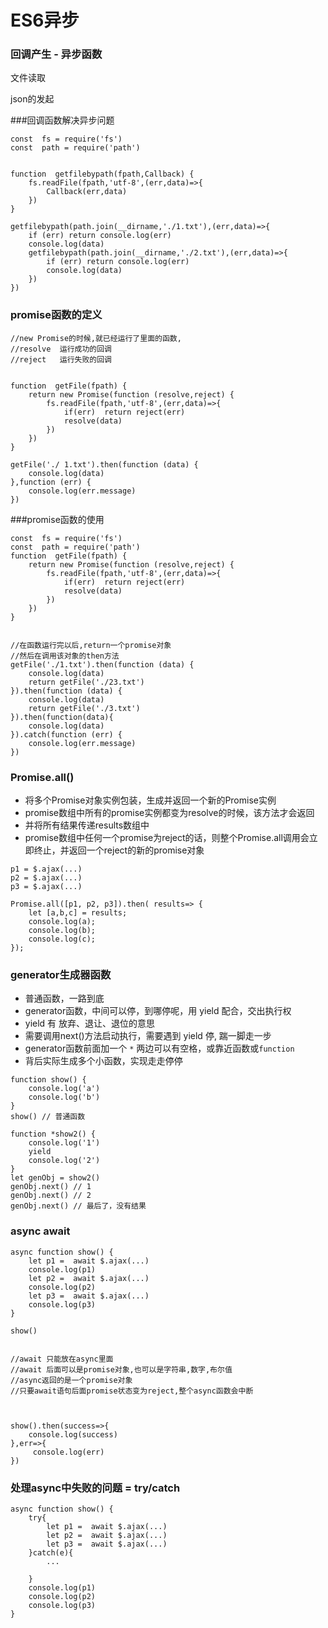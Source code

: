 # ES6异步

### 回调产生  -  异步函数

文件读取

json的发起





###回调函数解决异步问题

```
const  fs = require('fs')
const  path = require('path')


function  getfilebypath(fpath,Callback) {
    fs.readFile(fpath,'utf-8',(err,data)=>{
        Callback(err,data)
    })
}

getfilebypath(path.join(__dirname,'./1.txt'),(err,data)=>{
    if (err) return console.log(err)
    console.log(data)
    getfilebypath(path.join(__dirname,'./2.txt'),(err,data)=>{
        if (err) return console.log(err)
        console.log(data)
    })
})

```



### promise函数的定义

```
//new Promise的时候,就已经运行了里面的函数,
//resolve  运行成功的回调
//reject   运行失败的回调


function  getFile(fpath) {
    return new Promise(function (resolve,reject) {
        fs.readFile(fpath,'utf-8',(err,data)=>{
            if(err)  return reject(err)
            resolve(data)
        })
    })
}

getFile('./ 1.txt').then(function (data) {
    console.log(data)
},function (err) {
    console.log(err.message)
})
```







###promise函数的使用

```
const  fs = require('fs')
const  path = require('path')
function  getFile(fpath) {
    return new Promise(function (resolve,reject) {
        fs.readFile(fpath,'utf-8',(err,data)=>{
            if(err)  return reject(err)
            resolve(data)
        })
    })
}


//在函数运行完以后,return一个promise对象
//然后在调用该对象的then方法
getFile('./1.txt').then(function (data) {
    console.log(data)
    return getFile('./23.txt')
}).then(function (data) {
    console.log(data)
    return getFile('./3.txt')
}).then(function(data){
    console.log(data)
}).catch(function (err) {
    console.log(err.message)
})
```

### Promise.all()

- 将多个Promise对象实例包装，生成并返回一个新的Promise实例
- promise数组中所有的promise实例都变为resolve的时候，该方法才会返回
- 并将所有结果传递results数组中
- promise数组中任何一个promise为reject的话，则整个Promise.all调用会立即终止，并返回一个reject的新的promise对象

```
p1 = $.ajax(...)
p2 = $.ajax(...)
p3 = $.ajax(...)

Promise.all([p1, p2, p3]).then( results=> {
    let [a,b,c] = results;
    console.log(a);
    console.log(b);
    console.log(c);
});
```

### generator生成器函数

- 普通函数，一路到底
- generator函数，中间可以停，到哪停呢，用 yield 配合，交出执行权
- yield 有 放弃、退让、退位的意思
- 需要调用next()方法启动执行，需要遇到 yield 停, 踹一脚走一步
- generator函数前面加一个 `*` 两边可以有空格，或靠近函数或`function`
- 背后实际生成多个小函数，实现走走停停

```
function show() {
    console.log('a')
    console.log('b')
}
show() // 普通函数

function *show2() {
    console.log('1')
    yield
    console.log('2')
}
let genObj = show2()
genObj.next() // 1
genObj.next() // 2
genObj.next() // 最后了，没有结果
```

### async await

```
async function show() {
	let p1 =  await $.ajax(...)
	console.log(p1)
	let p2 =  await $.ajax(...)
	console.log(p2)
	let p3 =  await $.ajax(...)
	console.log(p3)
}

show()


//await 只能放在async里面
//await 后面可以是promise对象,也可以是字符串,数字,布尔值
//async返回的是一个promise对象
//只要await语句后面promise状态变为reject,整个async函数会中断



show().then(success=>{
    console.log(success)
},err=>{
     console.log(err)
})

```

### 处理async中失败的问题 = try/catch

```
async function show() {
	try{
        let p1 =  await $.ajax(...)
        let p2 =  await $.ajax(...)
        let p3 =  await $.ajax(...)
	}catch(e){
        ...
       
	}
	console.log(p1)
	console.log(p2)
	console.log(p3)
}
```

